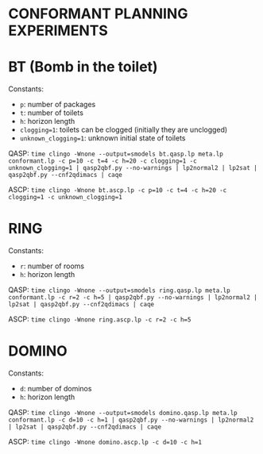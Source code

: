 CONFORMANT PLANNING EXPERIMENTS
===============================


BT (Bomb in the toilet)
=======================

Constants:
* `p`: number of packages
* `t`: number of toilets
* `h`: horizon length
* `clogging=1`: toilets can be clogged (initially they are unclogged)
* `unknown_clogging=1`: unknown initial state of toilets

QASP:
`time clingo -Wnone --output=smodels bt.qasp.lp meta.lp conformant.lp -c p=10 -c t=4 -c h=20 -c clogging=1 -c unknown_clogging=1 | qasp2qbf.py --no-warnings | lp2normal2 | lp2sat | qasp2qbf.py --cnf2qdimacs | caqe`

ASCP:
`time clingo -Wnone bt.ascp.lp -c p=10 -c t=4 -c h=20 -c clogging=1 -c unknown_clogging=1`


RING
=======================

Constants:
* `r`: number of rooms
* `h`: horizon length

QASP:
`time clingo -Wnone --output=smodels ring.qasp.lp meta.lp conformant.lp -c r=2 -c h=5 | qasp2qbf.py --no-warnings | lp2normal2 | lp2sat | qasp2qbf.py --cnf2qdimacs | caqe`

ASCP:
`time clingo -Wnone ring.ascp.lp -c r=2 -c h=5`


DOMINO
=======================

Constants:
* `d`: number of dominos
* `h`: horizon length

QASP:
`time clingo -Wnone --output=smodels domino.qasp.lp meta.lp conformant.lp -c d=10 -c h=1 | qasp2qbf.py --no-warnings | lp2normal2 | lp2sat | qasp2qbf.py --cnf2qdimacs | caqe`

ASCP:
`time clingo -Wnone domino.ascp.lp -c d=10 -c h=1`
